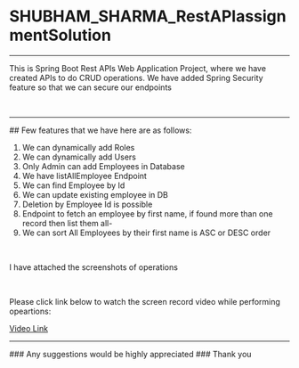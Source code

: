 # SHUBHAM_SHARMA_RestAPIassignmentSolution
<hr>
<p>This is Spring Boot Rest APIs Web Application Project, where we have created APIs to do CRUD operations. We have added Spring Security feature so that we can secure our endpoints</p>
<br>
<hr>
## Few features that we have here are as follows:
<ol>
    <li>We can dynamically add Roles</li>
    <li>We can dynamically add Users</li>
    <li>Only Admin can add Employees in Database</li>
    <li>We have listAllEmployee Endpoint</li>
    <li>We can find Employee by Id</li>
    <li>We can update existing employee in DB</li>
    <li>Deletion by Employee Id is possible</li>
    <li>Endpoint to fetch an employee by first name, if found more than one record then list them all-</li>
    <li>We can sort All Employees by their first name is ASC or DESC order</li>
</ol>
<br>
<p>I have attached the screenshots of operations</p>
<br>
<p>Please click link below to watch the screen record video while performing opeartions: </p>
<a href="https://drive.google.com/file/d/1p0XR7JprvbOH-y-9hcdI-29WYsJ6GHAR/view?usp=sharing">Video Link</a>
<hr>
### Any suggestions would be highly appreciated
### Thank you
